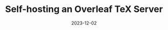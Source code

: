 ---
title: Self-hosting an Overleaf TeX Server
description: Self-hosting an Overleaf TeX Server
date: 2023-12-02
tags: [TeX, LaTeX, Overleaf, Docker]
draft: true
---